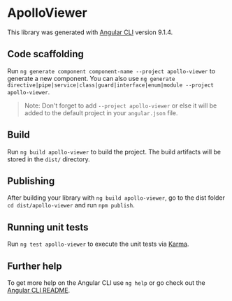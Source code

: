# ApolloViewer

This library was generated with [Angular CLI](https://github.com/angular/angular-cli) version 9.1.4.

## Code scaffolding

Run `ng generate component component-name --project apollo-viewer` to generate a new component. You can also use `ng generate directive|pipe|service|class|guard|interface|enum|module --project apollo-viewer`.
> Note: Don't forget to add `--project apollo-viewer` or else it will be added to the default project in your `angular.json` file. 

## Build

Run `ng build apollo-viewer` to build the project. The build artifacts will be stored in the `dist/` directory.

## Publishing

After building your library with `ng build apollo-viewer`, go to the dist folder `cd dist/apollo-viewer` and run `npm publish`.

## Running unit tests

Run `ng test apollo-viewer` to execute the unit tests via [Karma](https://karma-runner.github.io).

## Further help

To get more help on the Angular CLI use `ng help` or go check out the [Angular CLI README](https://github.com/angular/angular-cli/blob/master/README.md).
